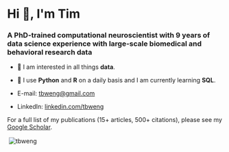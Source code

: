 

# Hi 👋, I'm Tim
### A PhD-trained computational neuroscientist with 9 years of data science experience with large-scale biomedical and behavioral research data

- 👀 I am interested in all things **data**. 
- 🌱 I use **Python** and **R** on a daily basis and I am currently learning **SQL**.

- E-mail: tbweng@gmail.com
- LinkedIn: [linkedin.com/tbweng](https://linkedin.com/tbweng)

For a full list of my publications (15+ articles, 500+ citations), please see my [Google Scholar](https://scholar.google.com/citations?user=FLqI1VQAAAAJ).
<p>&nbsp;<img align="center" src="https://github-readme-stats.vercel.app/api?username=tbweng&include_all_commits=true&count_private=true&show_icons=true&hide=contribs&locale=en" alt="tbweng" /></p>


<!---
tbweng/tbweng is a ✨ special ✨ repository because its `README.md` (this file) appears on your GitHub profile.
You can click the Preview link to take a look at your changes.
--->
